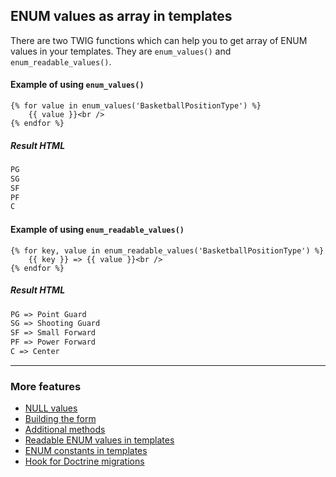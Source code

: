 ## ENUM values as array in templates

There are two TWIG functions which can help you to get array of ENUM values in your templates.
They are `enum_values()` and `enum_readable_values()`.

#### Example of using `enum_values()`

```jinja
{% for value in enum_values('BasketballPositionType') %}
    {{ value }}<br />
{% endfor %}
```

##### Result HTML
```html
PG
SG
SF
PF
C
```

#### Example of using `enum_readable_values()`

```jinja
{% for key, value in enum_readable_values('BasketballPositionType') %}
    {{ key }} => {{ value }}<br />
{% endfor %}
```

##### Result HTML
```html
PG => Point Guard
SG => Shooting Guard
SF => Small Forward
PF => Power Forward
C => Center
```

---

### More features

* [NULL values](./null_values.md "NULL values")
* [Building the form](./building_the_form.md "Building the form")
* [Additional methods](./additional_methods.md "Additional methods")
* [Readable ENUM values in templates](./readable_enum_values_in_template.md "Readable ENUM values in templates")
* [ENUM constants in templates](./enum_constants_in_templates.md "ENUM constants in templates")
* [Hook for Doctrine migrations](./hook_for_doctrine_migrations.md "Hook for Doctrine migrations")
